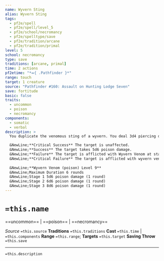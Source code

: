 ```yaml
---
name: Wyvern Sting
alias: Wyvern Sting
tags:
  - pf2e/spell
  - pf2e/spell/level_5
  - pf2e/school/necromancy
  - pf2e/spelltype/save
  - pf2e/tradition/arcane
  - pf2e/tradition/primal
level: 5
school: necromancy
type: save
traditions: [arcane, primal]
time: 2 actions
pf2etime: "*⬺{ .Pathfinder }*"
range: touch
target: 1 creature
source: "Pathfinder #160: Assault on Hunting Lodge Seven"
save: fortitude
basic: false
traits:
  - uncommon
  - poison
  - necromancy
components:
  - somatic
  - verbal
description: >
  You duplicate the venomous sting of a wyvern. You deal 3d4 piercing damage to the touched creature and afflict it with wyvern venom. If the target takes piercing damage, they must attempt a Fortitude save.

  &NewLine;**Critical Success** The target is unaffected.
  &NewLine;**Success** The target takes 5d6 poison damage.
  &NewLine;**Failure** The target is afflicted with Wyvern Venom at stage 1.
  &NewLine;**Critical Failure** The target is afflicted with wyvern venom at stage 2.
  
  &NewLine;**Wyvern Venom (poison) Level 9**
  &NewLine;Maximum Duration 6 rounds
  &NewLine;Stage 1 5d6 poison damage (1 round)
  &NewLine;Stage 2 6d6 poison damage (1 round)
  &NewLine;Stage 3 8d6 poison damage (1 round)
---
```

# `=this.name`
==uncommon== | ==poison== | ==necromancy==

*Source* `=this.source`
**Traditions** `=this.traditions`
**Cast** `=this.time` | `=this.components`
**Range** `=this.range`; **Targets** `=this.target`
**Saving Throw** `=this.save`

***
`=this.description`